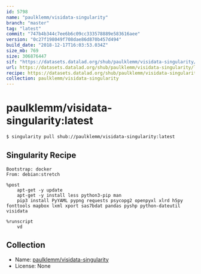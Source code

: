 ```yaml
---
id: 5798
name: "paulklemm/visidata-singularity"
branch: "master"
tag: "latest"
commit: "747b4b344c7ee6b6c09cc333578889e583616aee"
version: "0c27f198049f708dae86d870b457d494"
build_date: "2018-12-17T16:03:53.034Z"
size_mb: 769
size: 306876447
sif: "https://datasets.datalad.org/shub/paulklemm/visidata-singularity/latest/2018-12-17-747b4b34-0c27f198/0c27f198049f708dae86d870b457d494.simg"
url: https://datasets.datalad.org/shub/paulklemm/visidata-singularity/latest/2018-12-17-747b4b34-0c27f198/
recipe: https://datasets.datalad.org/shub/paulklemm/visidata-singularity/latest/2018-12-17-747b4b34-0c27f198/Singularity
collection: paulklemm/visidata-singularity
---
```


# paulklemm/visidata-singularity:latest

```bash
$ singularity pull shub://paulklemm/visidata-singularity:latest
```

## Singularity Recipe

```singularity
Bootstrap: docker
From: debian:stretch

%post
    apt-get -y update
    apt-get -y install less python3-pip man
    pip3 install PyYAML pypng requests psycopg2 openpyxl xlrd h5py fonttools mapbox lxml xport sas7bdat pandas pyshp python-dateutil visidata

%runscript
    vd
```

## Collection

 - Name: [paulklemm/visidata-singularity](https://github.com/paulklemm/visidata-singularity)
 - License: None


